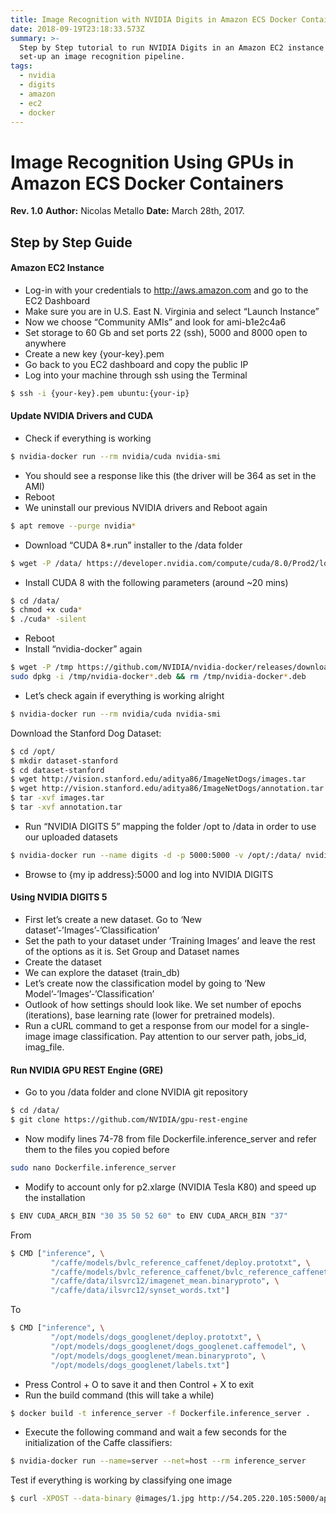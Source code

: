 ```yaml
---
title: Image Recognition with NVIDIA Digits in Amazon ECS Docker Containers
date: 2018-09-19T23:18:33.573Z
summary: >-
  Step by Step tutorial to run NVIDIA Digits in an Amazon EC2 instance and
  set-up an image recognition pipeline.
tags:
  - nvidia
  - digits
  - amazon
  - ec2
  - docker
---
```

# Image Recognition Using GPUs in Amazon ECS Docker Containers

**Rev. 1.0** 
**Author:** Nicolas Metallo 
**Date:** March 28th, 2017.

## Step by Step Guide
#### Amazon EC2 Instance
- Log-in with your credentials to http://aws.amazon.com and go to the EC2 Dashboard
- Make sure you are in U.S. East N. Virginia and select “Launch Instance”
- Now we choose “Community AMIs” and look for ami-b1e2c4a6
- Set storage to 60 Gb and set ports 22 (ssh), 5000 and 8000 open to anywhere
- Create a new key {your-key}.pem
- Go back to you EC2 dashboard and copy the public IP
- Log into your machine through ssh using the Terminal
```sh
$ ssh -i {your-key}.pem ubuntu:{your-ip}
```

#### Update NVIDIA Drivers and CUDA
- Check if everything is working
```sh
$ nvidia-docker run --rm nvidia/cuda nvidia-smi
```
- You should see a response like this (the driver will be 364 as set in the AMI)
- Reboot
- We uninstall our previous NVIDIA drivers and Reboot again
```sh 
$ apt remove --purge nvidia*
```
- Download “CUDA 8*.run” installer to the /data folder
```sh 
$ wget -P /data/ https://developer.nvidia.com/compute/cuda/8.0/Prod2/local_installers/cuda_8.0.61_375.26_linux-run
```
- Install CUDA 8 with the following parameters (around ~20 mins)
```sh 
$ cd /data/
$ chmod +x cuda*
$ ./cuda* -silent
```
- Reboot
- Install “nvidia-docker” again
```sh
$ wget -P /tmp https://github.com/NVIDIA/nvidia-docker/releases/download/v1.0.1/nvidia-docker_1.0.1-1_amd64.deb
sudo dpkg -i /tmp/nvidia-docker*.deb && rm /tmp/nvidia-docker*.deb
```
- Let’s check again if everything is working alright
```sh 
$ nvidia-docker run --rm nvidia/cuda nvidia-smi
```
Download the Stanford Dog Dataset:
```sh
$ cd /opt/
$ mkdir dataset-stanford
$ cd dataset-stanford
$ wget http://vision.stanford.edu/aditya86/ImageNetDogs/images.tar
$ wget http://vision.stanford.edu/aditya86/ImageNetDogs/annotation.tar
$ tar -xvf images.tar
$ tar -xvf annotation.tar
```
- Run “NVIDIA DIGITS 5” mapping the folder /opt to /data in order to use our uploaded datasets
```sh
$ nvidia-docker run --name digits -d -p 5000:5000 -v /opt/:/data/ nvidia/digits
```
- Browse to {my ip address}:5000 and log into NVIDIA DIGITS


#### Using NVIDIA DIGITS 5
- First let’s create a new dataset. Go to ‘New dataset’-’Images’-’Classification’
- Set the path to your dataset under ‘Training Images’ and leave the rest of the options as it is. Set Group and Dataset names
- Create the dataset
- We can explore the dataset (train_db)
- Let’s create now the classification model by going to ‘New Model’-’Images’-’Classification’
- Outlook of how settings should look like. We set number of epochs (iterations), base learning rate (lower for pretrained models).
- Run a cURL command to get a response from our model for a single-image image classification. Pay attention to our server path, jobs_id, imag_file.

#### Run NVIDIA GPU REST Engine (GRE)
- Go to you /data folder and clone NVIDIA git repository
```sh
$ cd /data/
$ git clone https://github.com/NVIDIA/gpu-rest-engine
```
- Now modify lines 74-78 from file Dockerfile.inference_server and refer them to the files you copied before
```sh
sudo nano Dockerfile.inference_server 
```
- Modify to account only for p2.xlarge (NVIDIA Tesla K80) and speed up the installation
```sh
$ ENV CUDA_ARCH_BIN "30 35 50 52 60" to ENV CUDA_ARCH_BIN "37"
```
From
```sh
$ CMD ["inference", \
	     "/caffe/models/bvlc_reference_caffenet/deploy.prototxt", \
	     "/caffe/models/bvlc_reference_caffenet/bvlc_reference_caffenet.caffemodel", \
	     "/caffe/data/ilsvrc12/imagenet_mean.binaryproto", \
	     "/caffe/data/ilsvrc12/synset_words.txt"]
```
To
```sh
$ CMD ["inference", \
	     "/opt/models/dogs_googlenet/deploy.prototxt", \
	     "/opt/models/dogs_googlenet/dogs_googlenet.caffemodel", \
	     "/opt/models/dogs_googlenet/mean.binaryproto", \
	     "/opt/models/dogs_googlenet/labels.txt"]
```
- Press Control + O to save it and then Control + X to exit
- Run the build command (this will take a while)
```sh
$ docker build -t inference_server -f Dockerfile.inference_server .
```
- Execute the following command and wait a few seconds for the initialization of the Caffe classifiers:
```sh
$ nvidia-docker run --name=server --net=host --rm inference_server
```
Test if everything is working by classifying one image
```sh
$ curl -XPOST --data-binary @images/1.jpg http://54.205.220.105:5000/api/classify
```
